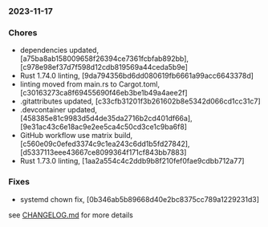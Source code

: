 ### 2023-11-17

### Chores
+ dependencies updated, [a75ba8ab158009658f26394ce7361fcbfab892bb], [c978e98ef37d7f598d12cdb819569a44ceda5b9e]
+ Rust 1.74.0 linting, [9da794356bd6dd080619fb6661a99acc6643378d]
+ linting moved from main.rs to Cargot.toml, [c30163273ca8f69455690f46eb3be1b49a4aee2f]
+ .gitattributes updated, [c33cfb31201f3b261602b8e5342d066cd1cc31c7]
+ .devcontainer updated, [458385e81c9983d5d4de35da2716b2cd401df66a], [9e31ac43c6e18ac9e2ee5ca4c50cd3ce1c9ba6f8]
+ GitHub workflow use matrix build, [c560e09c0efed3374c9c1ea243c6dd1b5fd27842], [d5337113eee43667ce8099364f171cf843bb7883]
+ Rust 1.73.0 linting, [1aa2a554c4c2ddb9b8f210fef0fae9cdbb712a77]

### Fixes
+ systemd chown fix, [0b346ab5b89668d40e2bc8375cc789a1229231d3]


see <a href='https://github.com/mrjackwills/leafcast_pi/blob/main/CHANGELOG.md'>CHANGELOG.md</a> for more details
